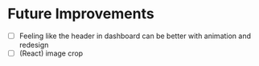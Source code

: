 # Future Improvements

- [ ] Feeling like the header in dashboard can be better with animation and redesign
- [ ] (React) image crop